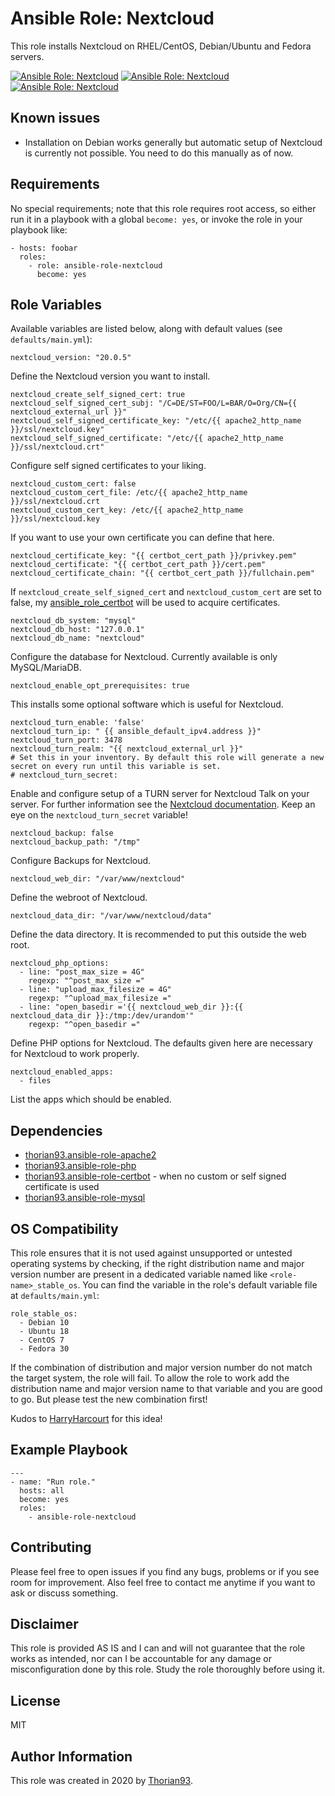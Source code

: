 # Ansible Role: Nextcloud

This role installs Nextcloud on RHEL/CentOS, Debian/Ubuntu and Fedora servers.

[![Ansible Role: Nextcloud](https://img.shields.io/ansible/role/51304?style=flat-square)](https://galaxy.ansible.com/thorian93/ansible_role_nextcloud)
[![Ansible Role: Nextcloud](https://img.shields.io/ansible/quality/51304?style=flat-square)](https://galaxy.ansible.com/thorian93/ansible_role_nextcloud)
[![Ansible Role: Nextcloud](https://img.shields.io/ansible/role/d/51304?style=flat-square)](https://galaxy.ansible.com/thorian93/ansible_role_nextcloud)

## Known issues

- Installation on Debian works generally but automatic setup of Nextcloud is currently not possible. You need to do this manually as of now.

## Requirements

No special requirements; note that this role requires root access, so either run it in a playbook with a global `become: yes`, or invoke the role in your playbook like:

    - hosts: foobar
      roles:
        - role: ansible-role-nextcloud
          become: yes

## Role Variables

Available variables are listed below, along with default values (see `defaults/main.yml`):

    nextcloud_version: "20.0.5"

Define the Nextcloud version you want to install.

    nextcloud_create_self_signed_cert: true
    nextcloud_self_signed_cert_subj: "/C=DE/ST=FOO/L=BAR/O=Org/CN={{ nextcloud_external_url }}"
    nextcloud_self_signed_certificate_key: "/etc/{{ apache2_http_name }}/ssl/nextcloud.key"
    nextcloud_self_signed_certificate: "/etc/{{ apache2_http_name }}/ssl/nextcloud.crt"

Configure self signed certificates to your liking.

    nextcloud_custom_cert: false
    nextcloud_custom_cert_file: /etc/{{ apache2_http_name }}/ssl/nextcloud.crt
    nextcloud_custom_cert_key: /etc/{{ apache2_http_name }}/ssl/nextcloud.key

If you want to use your own certificate you can define that here.

    nextcloud_certificate_key: "{{ certbot_cert_path }}/privkey.pem"
    nextcloud_certificate: "{{ certbot_cert_path }}/cert.pem"
    nextcloud_certificate_chain: "{{ certbot_cert_path }}/fullchain.pem"

If `nextcloud_create_self_signed_cert` and `nextcloud_custom_cert` are set to false, my [ansible_role_certbot](https://galaxy.ansible.com/thorian93/ansible_role_certbot) will be used to acquire certificates.

    nextcloud_db_system: "mysql"
    nextcloud_db_host: "127.0.0.1"
    nextcloud_db_name: "nextcloud"

Configure the database for Nextcloud. Currently available is only MySQL/MariaDB.

    nextcloud_enable_opt_prerequisites: true

This installs some optional software which is useful for Nextcloud.

    nextcloud_turn_enable: 'false'
    nextcloud_turn_ip: " {{ ansible_default_ipv4.address }}"
    nextcloud_turn_port: 3478
    nextcloud_turn_realm: "{{ nextcloud_external_url }}"
    # Set this in your inventory. By default this role will generate a new secret on every run until this variable is set.
    # nextcloud_turn_secret:

Enable and configure setup of a TURN server for Nextcloud Talk on your server. For further information see the [Nextcloud documentation](https://nextcloud-talk.readthedocs.io/en/latest/TURN). Keep an eye on the `nextcloud_turn_secret` variable!

    nextcloud_backup: false
    nextcloud_backup_path: "/tmp"

Configure Backups for Nextcloud.

    nextcloud_web_dir: "/var/www/nextcloud"

Define the webroot of Nextcloud.

    nextcloud_data_dir: "/var/www/nextcloud/data"

Define the data directory. It is recommended to put this outside the web root.

    nextcloud_php_options:
      - line: "post_max_size = 4G"
        regexp: "^post_max_size ="
      - line: "upload_max_filesize = 4G"
        regexp: "^upload_max_filesize ="
      - line: "open_basedir ='{{ nextcloud_web_dir }}:{{ nextcloud_data_dir }}:/tmp:/dev/urandom'"
        regexp: "^open_basedir ="

Define PHP options for Nextcloud. The defaults given here are necessary for Nextcloud to work properly.

    nextcloud_enabled_apps:
      - files

List the apps which should be enabled.

## Dependencies

  - [thorian93.ansible-role-apache2](https://galaxy.ansible.com/thorian93/ansible_role_apache2)
  - [thorian93.ansible-role-php](https://galaxy.ansible.com/thorian93/ansible_role_nextcloud)
  - [thorian93.ansible-role-certbot](https://galaxy.ansible.com/thorian93/ansible_role_certbot) - when no custom or self signed certificate is used
  - [thorian93.ansible-role-mysql](https://galaxy.ansible.com/thorian93/ansible_role_mysql)

## OS Compatibility

This role ensures that it is not used against unsupported or untested operating systems by checking, if the right distribution name and major version number are present in a dedicated variable named like `<role-name>_stable_os`. You can find the variable in the role's default variable file at `defaults/main.yml`:

    role_stable_os:
      - Debian 10
      - Ubuntu 18
      - CentOS 7
      - Fedora 30

If the combination of distribution and major version number do not match the target system, the role will fail. To allow the role to work add the distribution name and major version name to that variable and you are good to go. But please test the new combination first!

Kudos to [HarryHarcourt](https://github.com/HarryHarcourt) for this idea!

## Example Playbook

    ---
    - name: "Run role."
      hosts: all
      become: yes
      roles:
        - ansible-role-nextcloud

## Contributing

Please feel free to open issues if you find any bugs, problems or if you see room for improvement. Also feel free to contact me anytime if you want to ask or discuss something.

## Disclaimer

This role is provided AS IS and I can and will not guarantee that the role works as intended, nor can I be accountable for any damage or misconfiguration done by this role. Study the role thoroughly before using it.

## License

MIT

## Author Information

This role was created in 2020 by [Thorian93](http://thorian93.de/).
